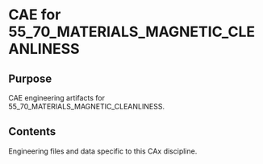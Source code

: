 # CAE for 55_70_MATERIALS_MAGNETIC_CLEANLINESS

## Purpose
CAE engineering artifacts for 55_70_MATERIALS_MAGNETIC_CLEANLINESS.

## Contents
Engineering files and data specific to this CAx discipline.
